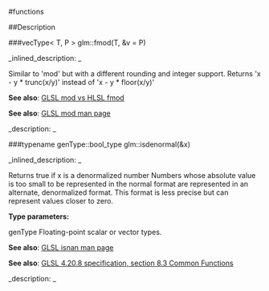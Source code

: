 #functions


<!--
_visible: True_
_advanced: False_
-->

##Description






<!----------------------------------------------------------------------------->

###vecType< T, P > glm::fmod(T, &v = P)

<!--
_syntax: glm::fmod(T, &v = P)_
_name: glm::fmod_
_returns: vecType< T, P >_
_returns_description: _
_parameters: const vecType< T, P > &v=P_
_version_started: 0.10.0_
_version_deprecated: _
_summary: _
_constant: False_
_static: False_
_visible: True_
_advanced: False_
-->

_inlined_description: _

Similar to 'mod' but with a different rounding and integer support.
Returns 'x - y * trunc(x/y)' instead of 'x - y * floor(x/y)'


**See also**: <a href="http://stackoverflow.com/questions/7610631/glsl-mod-vs-hlsl-fmod">GLSL mod vs HLSL fmod</a>

**See also**: <a href="http://www.opengl.org/sdk/docs/manglsl/xhtml/mod.xml">GLSL mod man page</a>





_description: _







<!----------------------------------------------------------------------------->

###typename genType::bool_type glm::isdenormal(&x)

<!--
_syntax: glm::isdenormal(&x)_
_name: glm::isdenormal_
_returns: typename genType::bool_type_
_returns_description: _
_parameters: const genType &x_
_version_started: 0.10.0_
_version_deprecated: _
_summary: _
_constant: False_
_static: False_
_visible: True_
_advanced: False_
-->

_inlined_description: _

Returns true if x is a denormalized number
Numbers whose absolute value is too small to be represented in the normal format are represented in an alternate, denormalized format.
This format is less precise but can represent values closer to zero.


**Type parameters:**

genType Floating-point scalar or vector types.


**See also**: <a href="http://www.opengl.org/sdk/docs/manglsl/xhtml/isnan.xml">GLSL isnan man page</a>

**See also**: <a href="http://www.opengl.org/registry/doc/GLSLangSpec.4.20.8.pdf">GLSL 4.20.8 specification, section 8.3 Common Functions</a>





_description: _







<!----------------------------------------------------------------------------->

